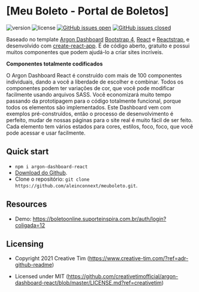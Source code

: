 # [Meu Boleto - Portal de Boletos]

![version](https://img.shields.io/badge/version-1.2.1-blue.svg) ![license](https://img.shields.io/badge/license-MIT-blue.svg) [![GitHub issues open](https://img.shields.io/github/issues/creativetimofficial/argon-dashboard-react.svg?maxAge=2592000)](https://github.com/creativetimofficial/argon-dashboard-react/issues?q=is%3Aopen+is%3Aissue) [![GitHub issues closed](https://img.shields.io/github/issues-closed-raw/creativetimofficial/argon-dashboard-react.svg?maxAge=2592000)](https://github.com/creativetimofficial/argon-dashboard-react/issues?q=is%3Aissue+is%3Aclosed)

Baseado no template [Argon Dashboard](https://github.com/creativetimofficial/argon-dashboard-react)  [Bootstrap 4](https://getbootstrap.com/?ref=creativetim), [React](https://reactjs.org/?ref=creativetim) e [Reactstrap](https://reactstrap.github.io/?ref=creativetim), e desenvolvido com [create-react-app](https://facebook.github.io/create-react-app/?ref=creativetim). É de código aberto, gratuito e possui muitos componentes que podem ajudá-lo a criar sites incríveis.

**Componentes totalmente codificados**

O Argon Dashboard React é construído com mais de 100 componentes individuais, dando a você a liberdade de escolher e combinar. Todos os componentes podem ter variações de cor, que você pode modificar facilmente usando arquivos SASS. Você economizará muito tempo passando da prototipagem para o código totalmente funcional, porque todos os elementos são implementados. Este Dashboard vem com exemplos pré-construídos, então o processo de desenvolvimento é perfeito, mudar de nossas páginas para o site real é muito fácil de ser feito. Cada elemento tem vários estados para cores, estilos, foco, foco, que você pode acessar e usar facilmente.

## Quick start

- `npm i argon-dashboard-react`
- [Download do Github](https://github.com/aleinconnext/meuboleto/archive/refs/heads/master.zip).
- Clone o repositório: `git clone https://github.com/aleinconnext/meuboleto.git`.

## Resources

- Demo: <https://boletoonline.suporteinspira.com.br/auth/login?coligada=12>

## Licensing

- Copyright 2021 Creative Tim (https://www.creative-tim.com/?ref=adr-github-readme)

- Licensed under MIT (https://github.com/creativetimofficial/argon-dashboard-react/blob/master/LICENSE.md?ref=creativetim)